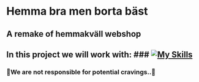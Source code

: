 # Hemma bra men borta bäst

## A remake of hemmakväll webshop

## In this project we will work with: ### [![My Skills](https://skills.thijs.gg/icons?i=ts,html,css,bootstrap)](https://skills.thijs.gg)

### 🚨We are not responsible for potential cravings..🚨

